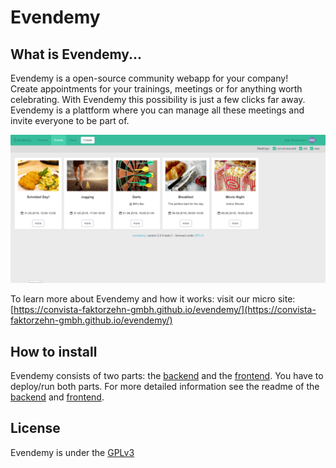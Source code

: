 # Evendemy 

## What is Evendemy...
Evendemy is a open-source community webapp for your company!  
Create appointments for your trainings, meetings or for anything worth celebrating.
With Evendemy this possibility is just a few clicks far away. 
Evendemy is a plattform where you can manage all these meetings and invite everyone to be part of. 
            

![sketch of evendemy](https://raw.githubusercontent.com/ConVista-FaktorZehn-GmbH/evendemy/master/docs/assets/evendemy_events.png "Evendemy preview")  

To learn more about Evendemy and how it works: visit our micro site: [https://convista-faktorzehn-gmbh.github.io/evendemy/](https://convista-faktorzehn-gmbh.github.io/evendemy/)

## How to install
Evendemy consists of two parts: the [backend](server/) and the [frontend](webapp/). You have to deploy/run both parts.
For more detailed information see the readme of the [backend](server/) and [frontend](webapp/).


 ## License

Evendemy is under the [GPLv3](./LICENSE)

